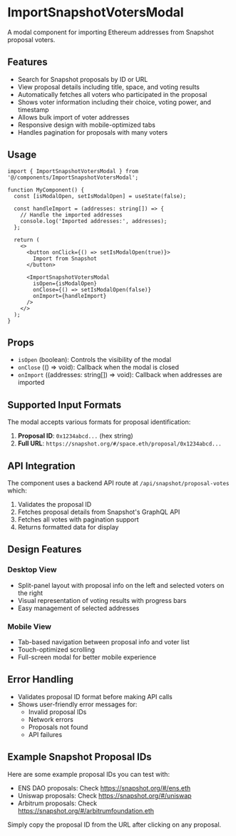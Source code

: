 # ImportSnapshotVotersModal

A modal component for importing Ethereum addresses from Snapshot proposal voters.

## Features

- Search for Snapshot proposals by ID or URL
- View proposal details including title, space, and voting results
- Automatically fetches all voters who participated in the proposal
- Shows voter information including their choice, voting power, and timestamp
- Allows bulk import of voter addresses
- Responsive design with mobile-optimized tabs
- Handles pagination for proposals with many voters

## Usage

```tsx
import { ImportSnapshotVotersModal } from '@/components/ImportSnapshotVotersModal';

function MyComponent() {
  const [isModalOpen, setIsModalOpen] = useState(false);

  const handleImport = (addresses: string[]) => {
    // Handle the imported addresses
    console.log('Imported addresses:', addresses);
  };

  return (
    <>
      <button onClick={() => setIsModalOpen(true)}>
        Import from Snapshot
      </button>

      <ImportSnapshotVotersModal
        isOpen={isModalOpen}
        onClose={() => setIsModalOpen(false)}
        onImport={handleImport}
      />
    </>
  );
}
```

## Props

- `isOpen` (boolean): Controls the visibility of the modal
- `onClose` (() => void): Callback when the modal is closed
- `onImport` ((addresses: string[]) => void): Callback when addresses are imported

## Supported Input Formats

The modal accepts various formats for proposal identification:

1. **Proposal ID**: `0x1234abcd...` (hex string)
2. **Full URL**: `https://snapshot.org/#/space.eth/proposal/0x1234abcd...`

## API Integration

The component uses a backend API route at `/api/snapshot/proposal-votes` which:

1. Validates the proposal ID
2. Fetches proposal details from Snapshot's GraphQL API
3. Fetches all votes with pagination support
4. Returns formatted data for display

## Design Features

### Desktop View
- Split-panel layout with proposal info on the left and selected voters on the right
- Visual representation of voting results with progress bars
- Easy management of selected addresses

### Mobile View
- Tab-based navigation between proposal info and voter list
- Touch-optimized scrolling
- Full-screen modal for better mobile experience

## Error Handling

- Validates proposal ID format before making API calls
- Shows user-friendly error messages for:
  - Invalid proposal IDs
  - Network errors
  - Proposals not found
  - API failures

## Example Snapshot Proposal IDs

Here are some example proposal IDs you can test with:

- ENS DAO proposals: Check https://snapshot.org/#/ens.eth
- Uniswap proposals: Check https://snapshot.org/#/uniswap
- Arbitrum proposals: Check https://snapshot.org/#/arbitrumfoundation.eth

Simply copy the proposal ID from the URL after clicking on any proposal. 